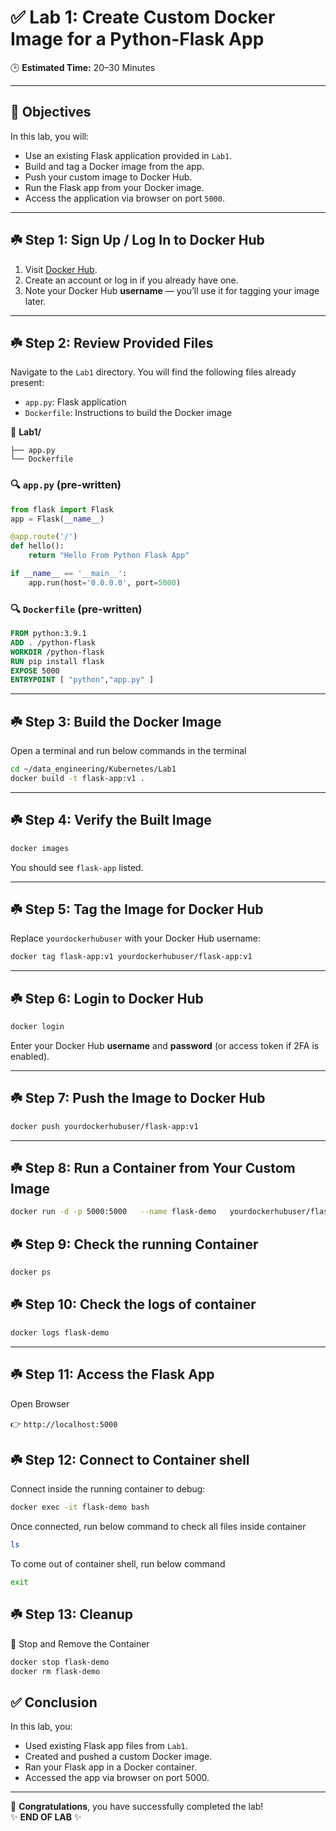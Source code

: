 # ✅ Lab 1: Create Custom Docker Image for a Python-Flask App

🕒 **Estimated Time:** 20–30 Minutes

---

## 🎯 Objectives

In this lab, you will:

- Use an existing Flask application provided in `Lab1`.
- Build and tag a Docker image from the app.
- Push your custom image to Docker Hub.
- Run the Flask app from your Docker image.
- Access the application via browser on port `5000`.

---

## ☘️ Step 1: Sign Up / Log In to Docker Hub

1. Visit [Docker Hub](https://hub.docker.com).
2. Create an account or log in if you already have one.
3. Note your Docker Hub **username** — you’ll use it for tagging your image later.

---

## ☘️ Step 2: Review Provided Files

Navigate to the `Lab1` directory. You will find the following files already present:

- `app.py`: Flask application
- `Dockerfile`: Instructions to build the Docker image

📂 **Lab1/**
```
├── app.py
└── Dockerfile
```

### 🔍 `app.py` (pre-written)
```python
from flask import Flask
app = Flask(__name__)

@app.route('/')
def hello():
    return "Hello From Python Flask App"

if __name__ == '__main__':
    app.run(host='0.0.0.0', port=5000)
```

### 🔍 `Dockerfile` (pre-written)
```Dockerfile
FROM python:3.9.1  
ADD . /python-flask   
WORKDIR /python-flask
RUN pip install flask
EXPOSE 5000
ENTRYPOINT [ "python","app.py" ]
```

---

## ☘️ Step 3: Build the Docker Image

Open a terminal and run below commands in the terminal 

```bash
cd ~/data_engineering/Kubernetes/Lab1
docker build -t flask-app:v1 .
```

---

## ☘️ Step 4: Verify the Built Image

```bash
docker images
```

You should see `flask-app` listed.

---

## ☘️ Step 5: Tag the Image for Docker Hub

Replace `yourdockerhubuser` with your Docker Hub username:

```bash
docker tag flask-app:v1 yourdockerhubuser/flask-app:v1
```

---

## ☘️ Step 6: Login to Docker Hub

```bash
docker login
```

Enter your Docker Hub **username** and **password** (or access token if 2FA is enabled).

---

## ☘️ Step 7: Push the Image to Docker Hub

```bash
docker push yourdockerhubuser/flask-app:v1
```

---

## ☘️ Step 8: Run a Container from Your Custom Image

```bash
docker run -d -p 5000:5000   --name flask-demo   yourdockerhubuser/flask-app:v1
```

## ☘️ Step 9: Check the running Container

```bash
docker ps
```

## ☘️ Step 10: Check the logs of container

```bash
docker logs flask-demo
```

---

## ☘️ Step 11: Access the Flask App

Open Browser

  👉 `http://localhost:5000`


## ☘️ Step 12: Connect to Container shell
Connect inside the running container to debug:
```bash
docker exec -it flask-demo bash
```
Once connected, run below command to check all files inside container
```bash
ls
```

To come out of container shell, run below command
```bash
exit
```

## ☘️ Step 13: Cleanup
🧹 Stop and Remove the Container

```bash
docker stop flask-demo
docker rm flask-demo
```


## ✅ Conclusion

In this lab, you:

- Used existing Flask app files from `Lab1`.
- Created and pushed a custom Docker image.
- Ran your Flask app in a Docker container.
- Accessed the app via browser on port 5000.

---

🎉 **Congratulations**, you have successfully completed the lab!  
✨ **END OF LAB** ✨